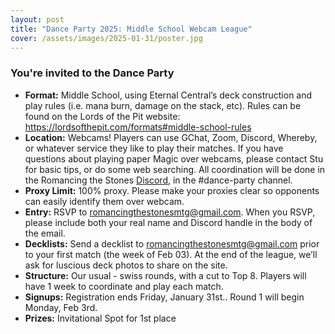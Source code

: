 ```yaml
---
layout: post
title: "Dance Party 2025: Middle School Webcam League"
cover: /assets/images/2025-01-31/poster.jpg
---
```


### You're invited to the Dance Party

* **Format:** Middle School, using Eternal Central’s deck construction and play rules
  (i.e. mana burn, damage on the stack, etc). Rules can be found on the Lords of the Pit
  website: https://lordsofthepit.com/formats#middle-school-rules
* **Location:** Webcams! Players can use GChat, Zoom, Discord, Whereby, or whatever
  service they like to play their matches. If you have questions about playing paper
  Magic over webcams, please contact Stu for basic tips, or do some web searching.
  All coordination will be done in the Romancing the Stones
  [Discord](https://discord.gg/a9uKSEP5ya), in the #dance-party channel.
* **Proxy Limit:** 100% proxy. Please make your proxies clear so opponents can easily
  identify them over webcam.
* **Entry:** RSVP to romancingthestonesmtg@gmail.com. When you RSVP, please include both
  your real name and Discord handle in the body of the email.
* **Decklists:** Send a decklist to romancingthestonesmtg@gmail.com prior to your first
  match (the week of Feb 03). At the end of the league, we’ll ask for luscious deck photos
  to share on the site.
* **Structure:** Our usual - swiss rounds, with a cut to Top 8. Players will have 1 week
  to coordinate and play each match.
* **Signups:** Registration ends Friday, January 31st.. Round 1 will begin
  Monday, Feb 3rd.
* **Prizes:** Invitational Spot for 1st place
